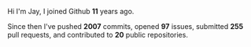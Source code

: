 Hi I'm Jay, I joined Github **11** years ago.

Since then I've pushed **2007** commits, opened **97** issues, submitted **255** pull requests, and contributed to **20** public repositories.
